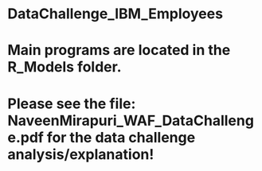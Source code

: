 # DataChallenge_IBM_Employees

# Main programs are located in the R_Models folder.

# Please see the file: NaveenMirapuri_WAF_DataChallenge.pdf for the data challenge analysis/explanation!

